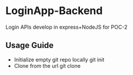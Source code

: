# LoginApp-Backend
Login APIs develop in express+NodeJS for POC-2

## Usage Guide
* Initialize empty git repo locally
    git init
* Clone from the url
    git clone <url>
